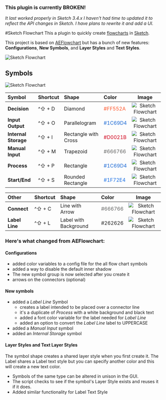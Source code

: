 ### This plugin is currently BROKEN! 


*It last worked properly in Sketch 3.4.x I haven't had time to updated it to reflect the API changes in Sketch. I have plans to rewrite it and add a UI.*


#Sketch Flowchart
This a plugin to quickly create [flowcharts](https://en.wikipedia.org/wiki/Flowchart) in [Sketch](http://bohemiancoding.com/sketch/). 

This project is based on [AEFlowchart](https://github.com/tadija/AEFlowchart) but has a bunch of new features: **Configurations**, **New Symbols**, and **Layer Styles** and **Text Styles**.

![Sketch Flowchart](http://alienresident.net/demo/sketch-flowchart/sketch-flowchart.gif)

## Symbols
![Sketch Flowchart](http://alienresident.net/demo/sketch-flowchart/sketch-flowchart-menu.png)

| Symbol   	   | Shortcut | Shape   | Color   | Image |
|:------------|:----------|:--------|:--------|:--------:|
| **Decision**    | ^⇧ + D    | Diamond | <span style="color: #FF552A">#FF552A</span> | ![Sketch Flowchart](http://alienresident.net/demo/sketch-flowchart/symbols/decision.png) |
| **Input Output** | ^⇧ + O    | Parallelogram | <span style="color: #1C69D4">#1C69D4</span> | ![Sketch Flowchart](http://alienresident.net/demo/sketch-flowchart/symbols/input-output.png) |
| **Internal Storage** | ^⇧ + I  | Rectangle with Cross | <span style="color: #D0021B">#D0021B</span> | ![Sketch Flowchart](http://alienresident.net/demo/sketch-flowchart/symbols/internal-storage.png) |
| **Manual Input** | ^⇧ + M  | Trapezoid | <span style="color: #666766">#666766</span> | ![Sketch Flowchart](http://alienresident.net/demo/sketch-flowchart/symbols/manual-input.png) |
| **Process** | ^⇧ + P  | Rectangle | <span style="color: #1C69D4">#1C69D4</span> | ![Sketch Flowchart](http://alienresident.net/demo/sketch-flowchart/symbols/process.png) |
| **Start/End** | ^⇧ + S  | Rounded Rectangle | <span style="color: #1F72E4">#1F72E4</span> | ![Sketch Flowchart](http://alienresident.net/demo/sketch-flowchart/symbols/start-end.png) |

| Other   	   | Shortcut | Shape   | Color   | Image |
|:------------|:----------|:--------|:--------|:--------:|
| **Connect**    | ^⇧ + C    | Line with Arrow | <span style="color: #666766">#666766</span> | ![Sketch Flowchart](http://alienresident.net/demo/sketch-flowchart/symbols/arrow.png) |
| **Label Line** | ^⇧ + L    | Label with Background | <span style="color: #262626">#262626</span> | ![Sketch Flowchart](http://alienresident.net/demo/sketch-flowchart/symbols/label.png) |

### Here's what changed from AEFlowchart:
#### Configurations
* added color variables to a config file for the all flow chart symbols
* added a way to disable the default inner shadow
* The new symbol group is now selected after you create it
* arrows on the connectors (optional)

#### New symbols 
* added a *Label Line* Symbol
	* creates a label intended to be placed over a connector line  
  	* it's a duplicate of *Process* with a white background and black text
	* added a font color variable for the label needed for *Label Line* 
	* added an option to convert the *Label Line* label to UPPERCASE
* added a *Manual Input* symbol
* added an *Internal Storage* symbol

#### Layer Styles and Text Layer Styles

The symbol shape creates a shared layer style when you first create it. The Label shares a Label text style but you can specify another color and this will create a new text color.
 
* Symbols of the same type can be altered in unison in the GUI. 
* The script checks to see if the symbol's Layer Style exists and reuses it if it does.
* Added similar functionality for Label Text Style


